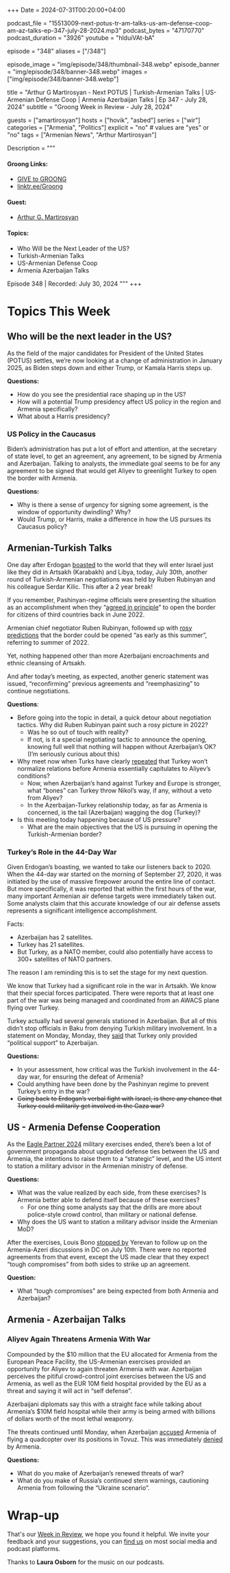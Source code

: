 +++
Date = 2024-07-31T00:20:00+04:00

podcast_file = "15513009-next-potus-tr-am-talks-us-am-defense-coop-am-az-talks-ep-347-july-28-2024.mp3"
podcast_bytes = "47170770"
podcast_duration = "3926"
youtube = "hlduiVAt-bA"

episode = "348"
aliases = ["/348"]

episode_image = "img/episode/348/thumbnail-348.webp"
episode_banner = "img/episode/348/banner-348.webp"
images = ["img/episode/348/banner-348.webp"]

title = "Arthur G Martirosyan - Next POTUS | Turkish-Armenian Talks | US-Armenian Defense Coop | Armenia Azerbaijan Talks | Ep 347 - July 28, 2024"
subtitle = "Groong Week in Review - July 28, 2024"

guests = ["amartirosyan"]
hosts = ["hovik", "asbed"]
series = ["wir"]
categories = ["Armenia", "Politics"]
explicit = "no" # values are "yes" or "no"
tags = ["Armenian News", "Arthur Martirosyan"]

Description = """

#### Groong Links:
* [GIVE to GROONG](https://podcasts.groong.org/donate)
* [linktr.ee/Groong](https://linktr.ee/groong)

#### Guest:
* [Arthur G. Martirosyan](/guest/amartirosyan)

#### Topics:
* Who Will be the Next Leader of the US?
* Turkish-Armenian Talks
* US-Armenian Defense Coop
* Armenia Azerbaijan Talks

Episode 348 | Recorded: July 30, 2024
"""
+++

# Topics This Week

## Who will be the next leader in the US?

As the field of the major candidates for President of the United States (POTUS) settles, we’re now looking at a change of administration in January 2025, as Biden steps down and either Trump, or Kamala Harris steps up.

**Questions:**

* How do you see the presidential race shaping up in the US?
* How will a potential Trump presidency affect US policy in the region and Armenia specifically?
* What about a Harris presidency?

### US Policy in the Caucasus

Biden’s administration has put a lot of effort and attention, at the secretary of state level, to get an agreement, any agreement, to be signed by Armenia and Azerbaijan. Talking to analysts, the immediate goal seems to be for any agreement to be signed that would get Aliyev to greenlight Turkey to open the border with Armenia.

**Questions:**

* Why is there a sense of urgency for signing some agreement, is the window of opportunity dwindling? Why?
* Would Trump, or Harris, make a difference in how the US pursues its Caucasus policy?


## Armenian-Turkish Talks

One day after Erdogan [boasted](https://www.azatutyun.am/a/33055076.html) to the world that they will enter Israel just like they did in Artsakh (Karabakh) and Libya, today, July 30th, another round of Turkish-Armenian negotiations was held by Ruben Rubinyan and his colleague Serdar Kilic. This after a 2 year break!

If you remember, Pashinyan-regime officials were presenting the situation as an accomplishment when they “[agreed in principle](https://www.azatutyun.am/a/31925106.html)” to open the border for citizens of third countries back in June 2022. 

Armenian chief negotiator Ruben Rubinyan, followed up with [rosy predictions](https://iwpr.net/global-voices/armenia-turkey-border-set-reopen-after-three-decades) that the border could be opened “as early as this summer”, referring to summer of 2022. 

Yet, nothing happened other than more Azerbaijani encroachments and ethnic cleansing of Artsakh.

And after today’s meeting, as expected, another generic statement was issued, “reconfirming” previous agreements and “reemphasizing” to continue negotiations. 

**Questions**:

* Before going into the topic in detail, a quick detour about negotiation tactics. Why did Ruben Rubinyan paint such a rosy picture in 2022?
    * Was he so out of touch with reality?
    * If not, is it a special negotiating tactic to announce the opening, knowing full well that nothing will happen without Azerbaijan’s OK? (I’m seriously curious about this)
* Why meet now when Turks have clearly [repeated](https://www.azatutyun.am/a/33055185.html) that Turkey won’t normalize relations before Armenia essentially capitulates to Aliyev’s conditions?
    * Now, when Azerbaijan’s hand against Turkey and Europe is stronger, what “bones” can Turkey throw Nikol’s way, if any, without a veto from Aliyev?
    * In the Azerbaijan-Turkey relationship today, as far as Armenia is concerned, is the tail (Azerbaijan) wagging the dog (Turkey)?
* Is this meeting today happening because of US pressure?
    * What are the main objectives that the US is pursuing in opening the Turkish-Armenian border?

### Turkey’s Role in the 44-Day War

Given Erdogan’s boasting, we wanted to take our listeners back to 2020. When the 44-day war started on the morning of September 27, 2020, it was initiated by the use of massive firepower around the entire line of contact. But more specifically, it was reported that within the first hours of the war, many important Armenian air defense targets were immediately taken out. Some analysts claim that this accurate knowledge of our air defense assets represents a significant intelligence accomplishment.

Facts:

* Azerbaijan has 2 satellites.
* Turkey has 21 satellites. 
* But Turkey, as a NATO member, could also potentially have access to 300+ satellites of NATO partners.

The reason I am reminding this is to set the stage for my next question. 

We know that Turkey had a significant role in the war in Artsakh. We know that their special forces participated. There were reports that at least one part of the war was being managed and coordinated from an AWACS plane flying over Turkey. 

Turkey actually had several generals stationed in Azerbaijan. But all of this didn’t stop officials in Baku from denying Turkish military involvement. In a statement on Monday, Monday, they [said](https://armenpress.am/en/article/1196630) that Turkey only provided “political support” to Azerbaijan.

**Questions:**

* In your assessment, how critical was the Turkish involvement in the 44-day war, for ensuring the defeat of Armenia?
* Could anything have been done by the Pashinyan regime to prevent Turkey’s entry in the war?
* ~~Going back to Erdogan’s verbal fight with Israel, is there any chance that Turkey could militarily get involved in the Gaza war?~~


## US - Armenia Defense Cooperation

As the [Eagle Partner 2024](https://www.azatutyun.am/a/33047848.html) military exercises ended, there’s been a lot of government propaganda about upgraded defense ties between the US and Armenia, the intentions to raise them to a “strategic” level, and the US intent to station a military advisor in the Armenian ministry of defense.

**Questions:**

* What was the value realized by each side, from these exercises? Is Armenia better able to defend itself because of these exercises?
    * For one thing some analysts say that the drills are more about police-style crowd control, than military or national defense.
* Why does the US want to station a military advisor inside the Armenian MoD?

After the exercises, Louis Bono [stopped by](https://www.azatutyun.am/a/33050832.html) Yerevan to follow up on the Armenia-Azeri discussions in DC on July 10th. There were no reported agreements from that event, except the US made clear that they expect “tough compromises” from both sides to strike up an agreement.

**Question:**

* What “tough compromises” are being expected from both Armenia and Azerbaijan?

## Armenia - Azerbaijan Talks

### Aliyev Again Threatens Armenia With War

Compounded by the $10 million that the EU allocated for Armenia from the European Peace Facility, the US-Armenian exercises provided an opportunity for Aliyev to again threaten Armenia with war. Azerbaijan perceives the pitiful crowd-control joint exercises between the US and Armenia, as well as the EUR 10M field hospital provided by the EU as a threat and saying it will act in “self defense”.

Azerbaijani diplomats say this with a straight face while talking about Armenia’s $10M field hospital while their army is being armed with billions of dollars worth of the most lethal weaponry.

The threats continued until Monday, when Azerbaijan [accused](https://www.azernews.az/nation/229237.html) Armenia of flying a quadcopter over its positions in Tovuz. This was immediately [denied](https://x.com/ArmeniaMODTeam/status/1817815129947332861) by Armenia.

**Questions:**

* What do you make of Azerbaijan’s renewed threats of war?
* What do you make of Russia’s continued stern warnings, cautioning Armenia from following the “Ukraine scenario”.

# Wrap-up

That's our [Week in Review](https://podcasts.groong.org/), we hope you found it helpful. We invite your feedback and your suggestions, you can [find us](https://linktr.ee/groong) on most social media and podcast platforms.

Thanks to __Laura Osborn__ for the music on our podcasts.
